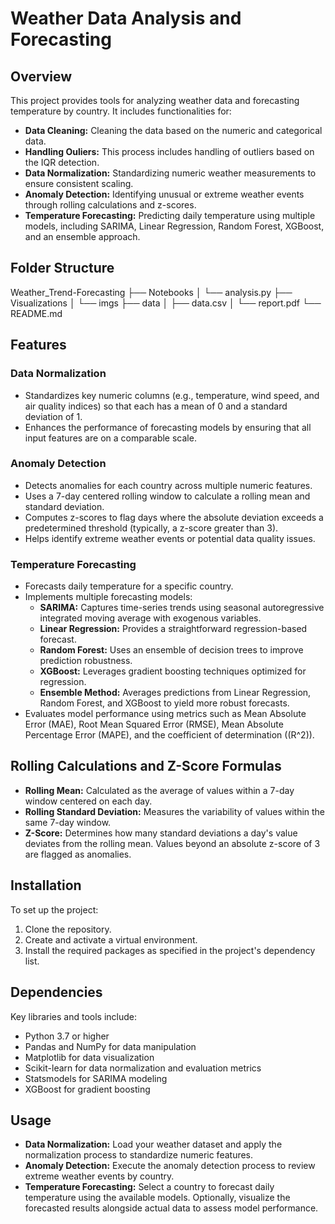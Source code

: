 # Weather Data Analysis and Forecasting

## Overview

This project provides tools for analyzing weather data and forecasting temperature by country. It includes functionalities for:
- **Data Cleaning:** Cleaning the data based on the numeric and categorical data.
- **Handling Ouliers:** This process includes handling of outliers based on the IQR detection.
- **Data Normalization:** Standardizing numeric weather measurements to ensure consistent scaling.
- **Anomaly Detection:** Identifying unusual or extreme weather events through rolling calculations and z-scores.
- **Temperature Forecasting:** Predicting daily temperature using multiple models, including SARIMA, Linear Regression, Random Forest, XGBoost, and an ensemble approach.

## Folder Structure
Weather_Trend-Forecasting
├── Notebooks
│   └── analysis.py
├── Visualizations
│   └── imgs
├── data
│   ├── data.csv
│   └── report.pdf
└── README.md

## Features

### Data Normalization
- Standardizes key numeric columns (e.g., temperature, wind speed, and air quality indices) so that each has a mean of 0 and a standard deviation of 1.
- Enhances the performance of forecasting models by ensuring that all input features are on a comparable scale.

### Anomaly Detection
- Detects anomalies for each country across multiple numeric features.
- Uses a 7-day centered rolling window to calculate a rolling mean and standard deviation.
- Computes z-scores to flag days where the absolute deviation exceeds a predetermined threshold (typically, a z-score greater than 3).
- Helps identify extreme weather events or potential data quality issues.

### Temperature Forecasting
- Forecasts daily temperature for a specific country.
- Implements multiple forecasting models:
  - **SARIMA:** Captures time-series trends using seasonal autoregressive integrated moving average with exogenous variables.
  - **Linear Regression:** Provides a straightforward regression-based forecast.
  - **Random Forest:** Uses an ensemble of decision trees to improve prediction robustness.
  - **XGBoost:** Leverages gradient boosting techniques optimized for regression.
  - **Ensemble Method:** Averages predictions from Linear Regression, Random Forest, and XGBoost to yield more robust forecasts.
- Evaluates model performance using metrics such as Mean Absolute Error (MAE), Root Mean Squared Error (RMSE), Mean Absolute Percentage Error (MAPE), and the coefficient of determination (\(R^2\)).

## Rolling Calculations and Z-Score Formulas

- **Rolling Mean:** Calculated as the average of values within a 7-day window centered on each day.
- **Rolling Standard Deviation:** Measures the variability of values within the same 7-day window.
- **Z-Score:** Determines how many standard deviations a day's value deviates from the rolling mean. Values beyond an absolute z-score of 3 are flagged as anomalies.

## Installation

To set up the project:
1. Clone the repository.
2. Create and activate a virtual environment.
3. Install the required packages as specified in the project's dependency list.

## Dependencies

Key libraries and tools include:
- Python 3.7 or higher
- Pandas and NumPy for data manipulation
- Matplotlib for data visualization
- Scikit-learn for data normalization and evaluation metrics
- Statsmodels for SARIMA modeling
- XGBoost for gradient boosting

## Usage

- **Data Normalization:** Load your weather dataset and apply the normalization process to standardize numeric features.
- **Anomaly Detection:** Execute the anomaly detection process to review extreme weather events by country.
- **Temperature Forecasting:** Select a country to forecast daily temperature using the available models. Optionally, visualize the forecasted results alongside actual data to assess model performance.
